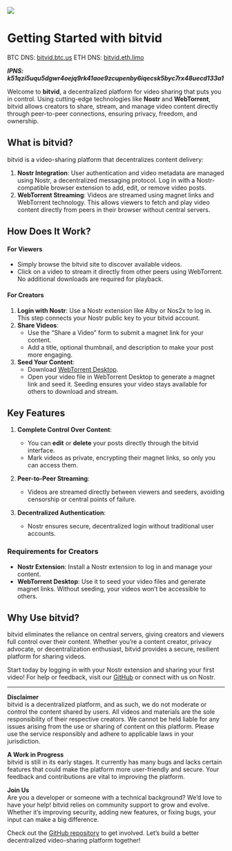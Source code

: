 ![](https://bitvid.netlify.app/assets/jpg/bitvid.jpg)

# **Getting Started with bitvid**

BTC DNS: [bitvid.btc.us](https://bitvid.btc.us)
ETH DNS: [bitvid.eth.limo](https://bitvid.eth.limo)

**_IPNS: k51qzi5uqu5dgwr4oejq9rk41aoe9zcupenby6iqecsk5byc7rx48uecd133a1_**

Welcome to **bitvid**, a decentralized platform for video sharing that puts you in control. Using cutting-edge technologies like **Nostr** and **WebTorrent**, bitvid allows creators to share, stream, and manage video content directly through peer-to-peer connections, ensuring privacy, freedom, and ownership.

## What is bitvid?

bitvid is a video-sharing platform that decentralizes content delivery:

1. **Nostr Integration**: User authentication and video metadata are managed using Nostr, a decentralized messaging protocol. Log in with a Nostr-compatible browser extension to add, edit, or remove video posts.
2. **WebTorrent Streaming**: Videos are streamed using magnet links and WebTorrent technology. This allows viewers to fetch and play video content directly from peers in their browser without central servers.

## How Does It Work?

#### For Viewers

- Simply browse the bitvid site to discover available videos.
- Click on a video to stream it directly from other peers using WebTorrent. No additional downloads are required for playback.

#### For Creators

1. **Login with Nostr**: Use a Nostr extension like Alby or Nos2x to log in. This step connects your Nostr public key to your bitvid account.
2. **Share Videos**:
   - Use the “Share a Video” form to submit a magnet link for your content.
   - Add a title, optional thumbnail, and description to make your post more engaging.
3. **Seed Your Content**:
   - Download [WebTorrent Desktop](https://webtorrent.io/desktop/).
   - Open your video file in WebTorrent Desktop to generate a magnet link and seed it. Seeding ensures your video stays available for others to download and stream.

## Key Features

1. **Complete Control Over Content**:

   - You can **edit** or **delete** your posts directly through the bitvid interface.
   - Mark videos as private, encrypting their magnet links, so only you can access them.

2. **Peer-to-Peer Streaming**:

   - Videos are streamed directly between viewers and seeders, avoiding censorship or central points of failure.

3. **Decentralized Authentication**:
   - Nostr ensures secure, decentralized login without traditional user accounts.

### Requirements for Creators

- **Nostr Extension**: Install a Nostr extension to log in and manage your content.
- **WebTorrent Desktop**: Use it to seed your video files and generate magnet links. Without seeding, your videos won’t be accessible to others.

## Why Use bitvid?

bitvid eliminates the reliance on central servers, giving creators and viewers full control over their content. Whether you’re a content creator, privacy advocate, or decentralization enthusiast, bitvid provides a secure, resilient platform for sharing videos.

Start today by logging in with your Nostr extension and sharing your first video! For help or feedback, visit our [GitHub](https://github.com/PR0M3TH3AN/bitvid) or connect with us on Nostr.

---

**Disclaimer**  
bitvid is a decentralized platform, and as such, we do not moderate or control the content shared by users. All videos and materials are the sole responsibility of their respective creators. We cannot be held liable for any issues arising from the use or sharing of content on this platform. Please use the service responsibly and adhere to applicable laws in your jurisdiction.

**A Work in Progress**  
bitvid is still in its early stages. It currently has many bugs and lacks certain features that could make the platform more user-friendly and secure. Your feedback and contributions are vital to improving the platform.

**Join Us**  
Are you a developer or someone with a technical background? We’d love to have your help! bitvid relies on community support to grow and evolve. Whether it’s improving security, adding new features, or fixing bugs, your input can make a big difference.

Check out the [GitHub repository](https://github.com/PR0M3TH3AN/bitvid) to get involved. Let’s build a better decentralized video-sharing platform together!
